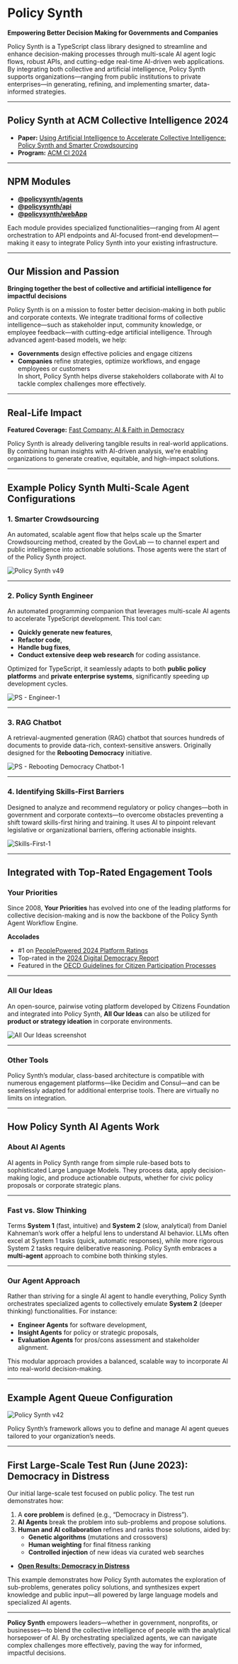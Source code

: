 # Policy Synth

**Empowering Better Decision Making for Governments and Companies**

Policy Synth is a TypeScript class library designed to streamline and enhance decision-making processes through multi-scale AI agent logic flows, robust APIs, and cutting-edge real-time AI-driven web applications. By integrating both collective and artificial intelligence, Policy Synth supports organizations—ranging from public institutions to private enterprises—in generating, refining, and implementing smarter, data-informed strategies.

---

## Policy Synth at ACM Collective Intelligence 2024
- **Paper:** [Using Artificial Intelligence to Accelerate Collective Intelligence: Policy Synth and Smarter Crowdsourcing](https://arxiv.org/abs/2407.13960)  
- **Program:** [ACM CI 2024](https://ci2024.weebly.com/program.html)

---

## NPM Modules
- **[@policysynth/agents](agents/README.md)**
- **[@policysynth/api](api/README.md)**
- **[@policysynth/webApp](webApps/policy-synth/README.md)**

Each module provides specialized functionalities—ranging from AI agent orchestration to API endpoints and AI-focused front-end development—making it easy to integrate Policy Synth into your existing infrastructure.

---

## Our Mission and Passion
**Bringing together the best of collective and artificial intelligence for impactful decisions**

Policy Synth is on a mission to foster better decision-making in both public and corporate contexts. We integrate traditional forms of collective intelligence—such as stakeholder input, community knowledge, or employee feedback—with cutting-edge artificial intelligence. Through advanced agent-based models, we help:
- **Governments** design effective policies and engage citizens
- **Companies** refine strategies, optimize workflows, and engage employees or customers  
In short, Policy Synth helps diverse stakeholders collaborate with AI to tackle complex challenges more effectively.

---

## Real-Life Impact
**Featured Coverage:** [Fast Company: AI & Faith in Democracy](https://www.fastcompany.com/91001497/ai-faith-in-democracy)

Policy Synth is already delivering tangible results in real-world applications. By combining human insights with AI-driven analysis, we’re enabling organizations to generate creative, equitable, and high-impact solutions.

---


## Example Policy Synth Multi-Scale Agent Configurations

### 1. Smarter Crowdsourcing
An automated, scalable agent flow that helps scale up the Smarter Crowdsourcing method, created by the GovLab — to channel expert and public intelligence into actionable solutions. Those agents were the start of of the Policy Synth project.

![Policy Synth v49](https://github.com/CitizensFoundation/policy-synth/assets/43699/e7cc413c-3c0b-4a1e-adc9-2bf4b85bbca2)

---

### 2. Policy Synth Engineer
An automated programming companion that leverages multi-scale AI agents to accelerate TypeScript development. This tool can:
- **Quickly generate new features**, 
- **Refactor code**, 
- **Handle bug fixes**, 
- **Conduct extensive deep web research** for coding assistance.

Optimized for TypeScript, it seamlessly adapts to both **public policy platforms** and **private enterprise systems**, significantly speeding up development cycles.

![PS - Engineer-1](https://github.com/CitizensFoundation/policy-synth/assets/43699/29f01ea9-6809-4f8f-be94-f7e0a9cf0425)

---

### 3. RAG Chatbot
A retrieval-augmented generation (RAG) chatbot that sources hundreds of documents to provide data-rich, context-sensitive answers. Originally designed for the **Rebooting Democracy** initiative.

![PS - Rebooting Democracy Chatbot-1](https://github.com/CitizensFoundation/policy-synth/assets/43699/40ac60f8-a52c-4732-8f53-68cd78ba67f4)

---

### 4. Identifying Skills-First Barriers
Designed to analyze and recommend regulatory or policy changes—both in government and corporate contexts—to overcome obstacles preventing a shift toward skills-first hiring and training. It uses AI to pinpoint relevant legislative or organizational barriers, offering actionable insights.

![Skills-First-1](https://github.com/CitizensFoundation/policy-synth/assets/43699/b8eef289-1397-427d-a035-0c8907995688)

---

## Integrated with Top-Rated Engagement Tools

### Your Priorities
Since 2008, **Your Priorities** has evolved into one of the leading platforms for collective decision-making and is now the backbone of the Policy Synth Agent Workflow Engine.

**Accolades**  
- #1 on [PeoplePowered 2024 Platform Ratings](https://www.peoplepowered.org/platform-ratings)  
- Top-rated in the [2024 Digital Democracy Report](https://www.solonian-institute.com/publications)  
- Featured in the [OECD Guidelines for Citizen Participation Processes](https://www.oecd.org/publications/oecd-guidelines-for-citizen-participation-processes-f765caf6-en.htm)

---

### All Our Ideas
An open-source, pairwise voting platform developed by Citizens Foundation and integrated into Policy Synth, **All Our Ideas** can also be utilized for **product or strategy ideation** in corporate environments.

![All Our Ideas screenshot](https://github.com/CitizensFoundation/policy-synth/assets/43699/4ef0c337-c298-47a1-b204-a0c04a24f8a7)

---

### Other Tools
Policy Synth’s modular, class-based architecture is compatible with numerous engagement platforms—like Decidim and Consul—and can be seamlessly adapted for additional enterprise tools. There are virtually no limits on integration.

---

## How Policy Synth AI Agents Work

### About AI Agents
AI agents in Policy Synth range from simple rule-based bots to sophisticated Large Language Models. They process data, apply decision-making logic, and produce actionable outputs, whether for civic policy proposals or corporate strategic plans.

---

### Fast vs. Slow Thinking
Terms **System 1** (fast, intuitive) and **System 2** (slow, analytical) from Daniel Kahneman’s work offer a helpful lens to understand AI behavior. LLMs often excel at System 1 tasks (quick, automatic responses), while more rigorous System 2 tasks require deliberative reasoning. Policy Synth embraces a **multi-agent** approach to combine both thinking styles.

---

### Our Agent Approach
Rather than striving for a single AI agent to handle everything, Policy Synth orchestrates specialized agents to collectively emulate **System 2** (deeper thinking) functionalities. For instance:
- **Engineer Agents** for software development,
- **Insight Agents** for policy or strategic proposals,
- **Evaluation Agents** for pros/cons assessment and stakeholder alignment.

This modular approach provides a balanced, scalable way to incorporate AI into real-world decision-making.

---

## Example Agent Queue Configuration
![Policy Synth v42](https://github.com/CitizensFoundation/policy-synth/assets/43699/b7e1f10a-7438-4827-a576-b48ec5a672e6)

Policy Synth’s framework allows you to define and manage AI agent queues tailored to your organization’s needs. 

---

## First Large-Scale Test Run (June 2023): Democracy in Distress
Our initial large-scale test focused on public policy. The test run demonstrates how:
1. A **core problem** is defined (e.g., “Democracy in Distress”).
2. **AI Agents** break the problem into sub-problems and propose solutions.
3. **Human and AI collaboration** refines and ranks those solutions, aided by:
   - **Genetic algorithms** (mutations and crossovers)
   - **Human weighting** for final fitness ranking
   - **Controlled injection** of new ideas via curated web searches
- **[Open Results: Democracy in Distress](https://policy-synth.ai/projects/1/)**

This example demonstrates how Policy Synth automates the exploration of sub-problems, generates policy solutions, and synthesizes expert knowledge and public input—all powered by large language models and specialized AI agents.

---

**Policy Synth** empowers leaders—whether in government, nonprofits, or businesses—to blend the collective intelligence of people with the analytical horsepower of AI. By orchestrating specialized agents, we can navigate complex challenges more effectively, paving the way for informed, impactful decisions.
